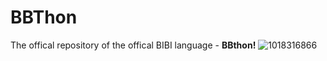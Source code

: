 # BBThon
The offical repository of the offical BIBI language - **BBthon!**
![1018316866](https://user-images.githubusercontent.com/50523112/118710488-05794100-b827-11eb-9b7d-905b9ec157dc.png)
